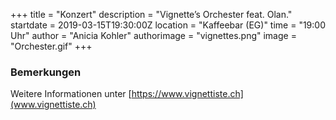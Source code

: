 +++
title = "Konzert"
description = "Vignette’s Orchester feat. Olan."
startdate = 2019-03-15T19:30:00Z
location = "Kaffeebar (EG)"
time = "19:00 Uhr"
author = "Anicia Kohler"
authorimage = "vignettes.png"
image = "Orchester.gif"
+++

### Bemerkungen   
Weitere Informationen unter [https://www.vignettiste.ch](www.vignettiste.ch)
